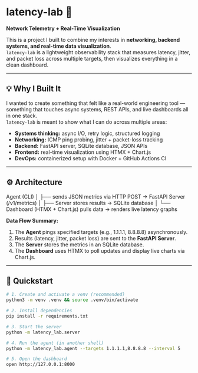 # latency-lab 🚀  
**Network Telemetry + Real-Time Visualization**

This is a project I built to combine my interests in **networking, backend systems, and real-time data visualization**.  
`latency-lab` is a lightweight observability stack that measures latency, jitter, and packet loss across multiple targets, then visualizes everything in a clean dashboard.  

---

## 💡 Why I Built It
I wanted to create something that felt like a real-world engineering tool — something that touches async systems, REST APIs, and live dashboards all in one stack.  
`latency-lab` is meant to show what I can do across multiple areas:
- **Systems thinking:** async I/O, retry logic, structured logging  
- **Networking:** ICMP ping probing, jitter + packet-loss tracking  
- **Backend:** FastAPI server, SQLite database, JSON APIs  
- **Frontend:** real-time visualization using HTMX + Chart.js  
- **DevOps:** containerized setup with Docker + GitHub Actions CI  

---

## ⚙️ Architecture
Agent (CLI)
│
├── sends JSON metrics via HTTP POST → FastAPI Server (/v1/metrics)
│
├── Server stores results → SQLite database
│
└── Dashboard (HTMX + Chart.js) pulls data → renders live latency graphs

**Data Flow Summary:**  
1. The **Agent** pings specified targets (e.g., 1.1.1.1, 8.8.8.8) asynchronously.  
2. Results (latency, jitter, packet loss) are sent to the **FastAPI Server**.  
3. The **Server** stores the metrics in an SQLite database.  
4. The **Dashboard** uses HTMX to poll updates and display live charts via Chart.js.  

---

## 🚀 Quickstart

```bash
# 1. Create and activate a venv (recommended)
python3 -m venv .venv && source .venv/bin/activate

# 2. Install dependencies
pip install -r requirements.txt

# 3. Start the server
python -m latency_lab.server

# 4. Run the agent (in another shell)
python -m latency_lab.agent --targets 1.1.1.1,8.8.8.8 --interval 5

# 5. Open the dashboard
open http://127.0.0.1:8000
